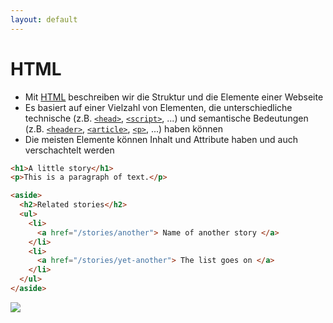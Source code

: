 ```yaml
---
layout: default
---
```


# HTML <SubHeading text="Basics"/>

<div class="grid grid-cols-12 gap-6">
<div class="col-span-12">

- Mit [HTML](https://developer.mozilla.org/en-US/docs/Web/HTML) beschreiben wir die Struktur und die Elemente einer Webseite
- Es basiert auf einer Vielzahl von Elementen, die unterschiedliche technische (z.B. [`<head>`](https://developer.mozilla.org/en-US/docs/Web/HTML/Element/head), [`<script>`](https://developer.mozilla.org/en-US/docs/Web/HTML/Element/script), ...) und semantische Bedeutungen (z.B. [`<header>`](https://developer.mozilla.org/en-US/docs/Web/HTML/Element/header), [`<article>`](https://developer.mozilla.org/en-US/docs/Web/HTML/Element/article), [`<p>`](https://developer.mozilla.org/en-US/docs/Web/HTML/Element/p), ...) haben können
- Die meisten Elemente können Inhalt und Attribute haben und auch verschachtelt werden

</div>
<div class="col-span-8">

```html
<h1>A little story</h1>
<p>This is a paragraph of text.</p>

<aside>
  <h2>Related stories</h2>
  <ul>
    <li>
      <a href="/stories/another"> Name of another story </a>
    </li>
    <li>
      <a href="/stories/yet-another"> The list goes on </a>
    </li>
  </ul>
</aside>
```

</div>
<div class="col-span-4">

![](https://developer.mozilla.org/en-US/docs/Learn/Getting_started_with_the_web/HTML_basics/grumpy-cat-small.png)

</div>
</div>

<PageNumber/>
